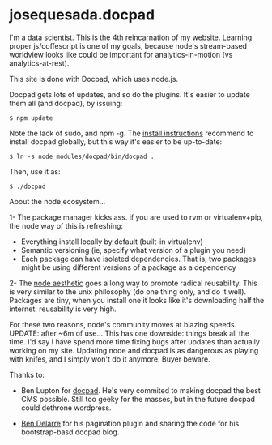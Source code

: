 josequesada.docpad
==================
I'm a data scientist. This is the 4th reincarnation of my website. Learning proper js/coffescript is one of my goals, because node's stream-based worldview looks like could be important for analytics-in-motion (vs analytics-at-rest).

This site is done with Docpad, which uses node.js.

Docpad gets lots of updates, and so do the plugins. It's easier to update them all (and docpad), by issuing:

    $ npm update

Note the lack of sudo, and npm -g. The [install instructions](http://bevry.me/learn/docpad-install) recommend to install docpad globally, but this way it's easier to be up-to-date:

    $ ln -s node_modules/docpad/bin/docpad .

Then, use it as:
    
    $ ./docpad 

About the node ecosystem... 

1- The package manager kicks ass. if you are used to rvm or virtualenv+pip, the node way of this is refreshing:

- Everything install locally by default (built-in virtualenv)
- Semantic versioning (ie, specify what version of a plugin you need)
- Each package can have isolated dependencies. That is, two packages might be using different versions of a package as a dependency

2- The [node aesthetic](http://substack.net/posts/b96642) goes a long way to promote radical reusability. This is very similar to the unix philosophy (do one thing only, and do it well). Packages are tiny, when you install one it looks like it's downloading half the internet: reusability is very high. 

For these two reasons, node's community moves at blazing speeds. UPDATE: after ~6m of use... This has one downside: things break all the time. I'd say I have spend more time fixing bugs after updates than actually working on my site. Updating node and docpad is as dangerous as playing with knifes, and I simply won't do it anymore. Buyer beware.

Thanks to:

- Ben Lupton for [docpad](http://docpad.org). He's very commited to making docpad the best CMS possible. Still too geeky for the masses, but in the future docpad could dethrone wordpress.

- [Ben Delarre](http://www.delarre.net/) for his pagination plugin and sharing the code for his bootstrap-basd docpad blog.
